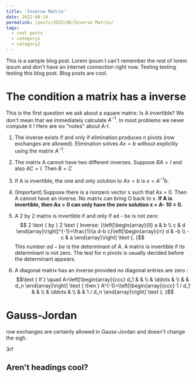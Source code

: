 ```yaml
---
title: 'Inverse Matrix'
date: 2022-08-14
permalink: /posts/2022/08/Inverse Matrix/
tags:
  - cool posts
  - category1
  - category2
---
```


This is a sample blog post. Lorem ipsum I can't remember the rest of lorem ipsum and don't have an internet connection right now. Testing testing testing this blog post. Blog posts are cool.



The condition a matrix has a inverse
======
This is the first question we ask about a square matrix: 
Is A invertible? We don't mean that we immediately calculate $A^{-1}$. In most problems we never compute it ! Here are six "notes" about A-l. 

1. The inverse exists if and only if elimination produces n pivots (row exchanges are allowed). Elimination solves $Ax = b$ without explicitly using the matrix $A^{-1}$. 

2. The matrix A cannot have two different inverses. Suppose $BA = I$ and also $AC= I$. Then $B = C$

3. If A is invertible, the one and only solution to $Ax = b$ is $x = A^{-1} b$.

4. (Important) Suppose there is a nonzero vector x such that Ax = 0. Then A cannot have an inverse. No matrix can bring O back to x. **If A is invertible, then Ax = 0 can only have the zero solution x = A- 10 = 0.**

5. A 2 by 2 matrix is invertible if and only if ad - be is not zero: $$
2 \text { by } 2 \text { Inverse: }\left[\begin{array}{ll}
a & b \\
c & d
\end{array}\right]^{-1}=\frac{1}{a d-b c}\left[\begin{array}{rr}
d & -b \\
-c & a
\end{array}\right] \text {. }$$
This number $ad - be$ is the determinant of $A$. A matrix is invertible if its determinant is not zero. The test for n pivots is usually decided before the determinant appears. 

6. A diagonal matrix has an inverse provided no diagonal entries are zero : $$\text { If } \quad A=\left[\begin{array}{ccc}
d_1 & & \\
& \ddots & \\
& & d_n
\end{array}\right] \text { then } A^{-1}=\left[\begin{array}{ccc}
1 / d_1 & & \\
& \ddots & \\
& & 1 / d_n
\end{array}\right] \text {. }$$



Gauss-Jordan
======
row exchanges are certainly allowed in Gauss-Jordan and doesn't change the sigh.

3rf




Aren't headings cool?
------